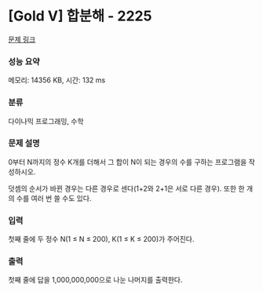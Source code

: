 # [Gold V] 합분해 - 2225 

[문제 링크](https://www.acmicpc.net/problem/2225) 

### 성능 요약

메모리: 14356 KB, 시간: 132 ms

### 분류

다이나믹 프로그래밍, 수학

### 문제 설명

<p style="user-select: auto;">0부터 N까지의 정수 K개를 더해서 그 합이 N이 되는 경우의 수를 구하는 프로그램을 작성하시오.</p>

<p style="user-select: auto;">덧셈의 순서가 바뀐 경우는 다른 경우로 센다(1+2와 2+1은 서로 다른 경우). 또한 한 개의 수를 여러 번 쓸 수도 있다.</p>

### 입력 

 <p style="user-select: auto;">첫째 줄에 두 정수 N(1 ≤ N ≤ 200), K(1 ≤ K ≤ 200)가 주어진다.</p>

### 출력 

 <p style="user-select: auto;">첫째 줄에 답을 1,000,000,000으로 나눈 나머지를 출력한다.</p>

